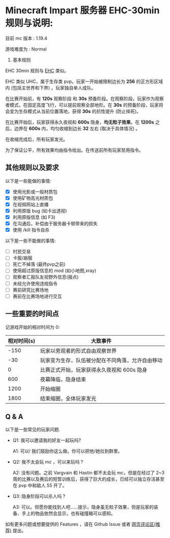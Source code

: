 # Minecraft Impart 服务器 EHC-30min 规则与说明:

目前 mc 版本 : 1.19.4

游戏难度为   : Normal

1. 基本规则

EHC 30min 规则与 [EHC](../EHC/rules.md) 类似。

EHC 类似 UHC，属于生存类 pvp。玩家一开始被限制边长为 **256** 的正方形区域内 (包括主世界和下界) 。玩家独自单人成队。

在比赛开始前，有 **120s** 观察阶段 和 **30s** 预备阶段。在观察阶段，玩家作为观察者模式，在固定高度飞行，可以提前观察全部地形。在 **30s** 的预备阶段，玩家将会变为生存模式从当前位置落地，获得 **30s** 的抗性提升 (防止摔死)。

在比赛开始后，玩家获得永久夜视和 **600s** 隐身，**均无粒子效果**。在 **1200s** 之后，边界在 **600s** 内，均匀收缩到边长 **32** 左右 (取决于具体情况) 。

在收缩完成后，所有玩家发光。

为了保证公平，所有效果均由指令给出。在传送前所有玩家禁用指令。

## 其他规则以及要求

以下是一些能做的事情:

* [X] 使用光影或一般材质包
* [X] 使用矿物高光材质包
* [X] 在视频网站上直播
* [X] 利用原版 bug (如卡出透视)
* [X] 利用原版信息 (如 F3)
* [X] 在沟通后，补偿由于服务器卡顿带来的损失
* [X] 使用 /kill 指令自杀

以下是一些不能做的事情:

* [ ] 村民交易
* [ ] 卡服/崩服
* [ ] 死亡不掉落 (最终pvp之前)
* [ ] 使用超过原版信息的 mod (如小地图,xray)
* [ ] 观察者汇报队友视野外信息(报点)
* [ ] 未经允许使用违规指令
* [ ] 赛前研究比赛场地
* [ ] 赛前在比赛场地进行交互

## 一些重要的时间点

记游戏开始的相对时间为 0:

| 相对时间(s) | 大致事件                                         |
| ----------- | ------------------------------------------------ |
| -150        | 玩家以旁观者的形式自由观察世界                   |
| -30         | 玩家变为生存，队伍被分配在不同角落，允许自由移动 |
| 0           | 比赛正式开始，玩家获得永久夜视和 600s 隐身       |
| 600         | 夜幕降临，隐身结束                               |
| 1200        | 开始缩圈                                         |
| 1800        | 结束缩圈，全体玩家发光                           |

## Q & A

以下是一些常见的玩家问题.

- Q1: 我可以邀请我的好友一起玩吗?

  A1: 可以! 我们鼓励你这么做。你可以把他/她拉到群里。

- Q2: 我不太会玩 mc ，可以来玩吗 ?

  A2: 没有问题。之前 Vargvain 和 Hastin 都不太会玩 mc，但是在经过了 2~3 周的比赛以及赛后的短暂训练后，获得了巨大的成长，已经可以独立存活甚至在 pvp 中和敌人 55 开了。

- Q3: 隐身阶段可以杀人吗 ?

  A3: 可以。但愿你能找到人吧......提示，隐身虽无粒子效果，但是玩家的装备、手上的物品依然会显示，也有碰撞箱可以感知。

如有更多问题或想要提供的 Features ，请在 Github Issue 或者 [网页评论区(推荐)](https://darksharpness.github.io/mcImpart) 提出。

